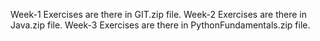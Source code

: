 Week-1 Exercises are there in GIT.zip file.
Week-2 Exercises are there in Java.zip file.
Week-3 Exercises are there in PythonFundamentals.zip file.
